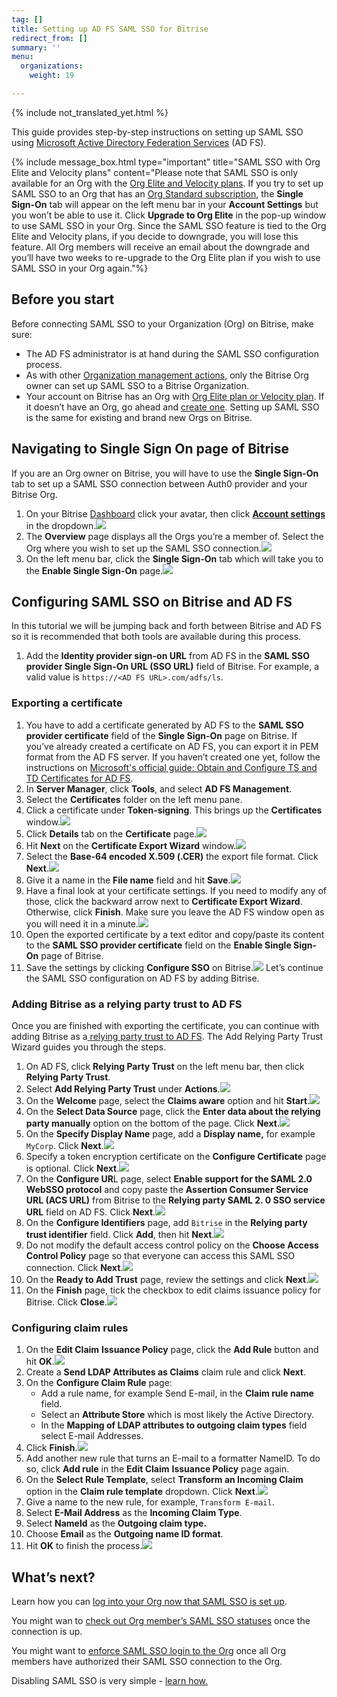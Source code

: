 ```yaml
---
tag: []
title: Setting up AD FS SAML SSO for Bitrise
redirect_from: []
summary: ''
menu:
  organizations:
    weight: 19

---
```

{% include not_translated_yet.html %}

This guide provides step-by-step instructions on setting up SAML SSO using [Microsoft Active Directory Federation Services](https://docs.microsoft.com/en-us/windows-server/identity/active-directory-federation-services) (AD FS).

{% include message_box.html type="important" title="SAML SSO with Org Elite and Velocity plans" content="Please note that SAML SSO is only available for an Org with the [Org Elite and Velocity plans](https://www.bitrise.io/pricing). If you try to set up SAML SSO to an Org that has an [Org Standard subscription](https://www.bitrise.io/pricing/teams), the **Single Sign-On** tab will appear on the left menu bar in your **Account Settings** but you won’t be able to use it. Click **Upgrade to Org Elite** in the pop-up window to use SAML SSO in your Org. Since the SAML SSO feature is tied to the Org Elite and Velocity plans, if you decide to downgrade, you will lose this feature. All Org members will receive an email about the downgrade and you’ll have two weeks to re-upgrade to the Org Elite plan if you wish to use SAML SSO in your Org again."%}

## Before you start

Before connecting SAML SSO to your Organization (Org) on Bitrise, make sure:

* The AD FS administrator is at hand during the SAML SSO configuration process.
* As with other [Organization management actions](https://devcenter.bitrise.io/team-management/organizations/members-organizations/), only the Bitrise Org owner can set up SAML SSO to a Bitrise Organization.
* Your account on Bitrise has an Org with [Org Elite plan or Velocity plan](https://www.bitrise.io/pricing). If it doesn’t have an Org, go ahead and [create one](https://devcenter.bitrise.io/team-management/organizations/creating-org/). Setting up SAML SSO is the same for existing and brand new Orgs on Bitrise.

## Navigating to Single Sign On page of Bitrise

If you are an Org owner on Bitrise, you will have to use the **Single Sign-On** tab to set up a SAML SSO connection between Auth0 provider and your Bitrise Org.

1. On your Bitrise [Dashboard](https://app.bitrise.io/dashboard/builds) click your avatar, then click [**Account settings**](https://app.bitrise.io/me/profile#/overview) in the dropdown.![](/img/ssopage1.png)
2. The **Overview** page displays all the Orgs you’re a member of. Select the Org where you wish to set up the SAML SSO connection.![](/img/overview.png)
3. On the left menu bar, click the **Single Sign-On** tab which will take you to the **Enable Single Sign-On** page.![](/img/sso3.png)

## Configuring SAML SSO on Bitrise and AD FS

In this tutorial we will be jumping back and forth between Bitrise and AD FS so it is recommended that both tools are available during this process.

1. Add the **Identity provider sign-on URL** from AD FS in the **SAML SSO provider Single Sign-On URL (SSO URL)** field of Bitrise. For example, a valid value is `https://<AD FS URL>.com/adfs/ls`.

### Exporting a certificate

 1. You have to add a certificate generated by AD FS to the **SAML SSO provider certificate** field of the **Single Sign-On** page on Bitrise. If you’ve already created a certificate on AD FS, you can export it in PEM format from the AD FS server. If you haven’t created one yet, follow the instructions on [Microsoft's official guide: Obtain and Configure TS and TD Certificates for AD FS](https://docs.microsoft.com/en-us/windows-server/identity/ad-fs/operations/configure-ts-td-certs-ad-fs#:\~:text=Open%20the%20AD%20FS%20Management,certificates%2C%20and%20then%20click%20OK.).
 2. In **Server Manager**, click **Tools**, and select **AD FS Management**.
 3. Select the **Certificates** folder on the left menu pane.
 4. Click a certificate under **Token-signing**. This brings up the **Certificates** window.![](/img/certtoken-1.jpg)
 5. Click **Details** tab on the **Certificate** page.![](/img/certificate-1.jpg)
 6. Hit **Next** on the **Certificate Export Wizard** window.![](/img/certwizard.jpg)
 7. Select the **Base-64 encoded X.509 (.CER)** the export file format. Click **Next**.![](/img/baseencoded.jpg)
 8. Give it a name in the **File name** field and hit **Save**.![](/img/filenamesave.jpg)
 9. Have a final look at your certificate settings. If you need to modify any of those, click the backward arrow next to **Certificate Export Wizard**. Otherwise, click **Finish**. Make sure you leave the AD FS window open as you will need it in a minute.![](/img/completewizard.jpg)
10. Open the exported certificate by a text editor and copy/paste its content to the **SAML SSO provider certificate** field on the **Enable Single Sign-On** page of Bitrise.
11. Save the settings by clicking **Configure SSO** on Bitrise.![](/img/configuresso-1.jpg) Let’s continue the SAML SSO configuration on AD FS by adding Bitrise.

### Adding Bitrise as a relying party trust to AD FS

Once you are finished with exporting the certificate, you can continue with adding Bitrise as a[ relying party trust to AD FS](https://docs.microsoft.com/en-us/windows-server/identity/ad-fs/operations/create-a-relying-party-trust). The Add Relying Party Trust Wizard guides you through the steps.

 1. On AD FS, click **Relying Party Trust** on the left menu bar, then click **Relying Party Trust**.
 2. Select **Add Relying Party Trust** under **Actions**.![](/img/addreplyingpartytrust.jpg)
 3. On the **Welcome** page, select the **Claims aware** option and hit **Start**.![](/img/claimsaware.jpg)
 4. On the **Select Data Source** page, click the **Enter data about the relying party manually** option on the bottom of the page. Click **Next**.![](/img/selectdatasource.jpg)
 5. On the **Specify Display Name** page, add a **Display name,** for example `MyCorp`. Click **Next**.![](/img/specifydisplayname.jpg)
 6. Specify a token encryption certificate on the **Configure Certificate** page is optional. Click **Next**.![](/img/optionalconfigure.jpg)
 7. On the **Configure UR**L page, select **Enable support for the SAML 2.0 WebSSO protocol** and copy paste the **Assertion Consumer Service URL (ACS URL)** from Bitrise to the **Relying party SAML 2. 0 SSO service URL** field on AD FS. Click **Next**.![](/img/configureurl-1.jpg)
 8. On the **Configure Identifiers** page, add `Bitrise` in the **Relying party trust identifier** field. Click **Add**, then hit **Next**.![](/img/replyingidentifiers2.jpg)
 9. Do not modify the default access control policy on the **Choose Access Control Policy** page so that everyone can access this SAML SSO connection. Click **Next**.![](/img/permiteveryone.jpg)
10. On the **Ready to Add Trust** page, review the settings and click **Next**.![](/img/readytoaddtrust.jpg)
11. On the **Finish** page, tick the checkbox to edit claims issuance policy for Bitrise. Click **Close**.![](/img/finish.jpg)

### Configuring claim rules

 1. On the **Edit Claim** **Issuance Policy** page, click the **Add Rule** button and hit **OK**.![](/img/editclaims.jpg)
 2. Create a **Send LDAP Attributes as Claims** claim rule and click **Next**.
 3. On the **Configure Claim Rule** page:
    * Add a rule name, for example Send E-mail, in the **Claim rule name** field.
    * Select an **Attribute Store** which is most likely the Active Directory.
    * In the **Mapping of LDAP attributes to outgoing claim types** field select E-mail Addresses.
 4. Click **Finish**.![](/img/configureclaimrule.jpg)
 5. Add another new rule that turns an E-mail to a formatter NameID. To do so, click **Add rule** in the **Edit Claim** **Issuance Policy** page again.
 6. On the **Select Rule Template**, select **Transform an Incoming Claim** option in the **Claim rule template** dropdown. Click **Next**.![](/img/chooseruletype.jpg)
 7. Give a name to the new rule, for example, `Transform E-mail`.
 8. Select **E-Mail Address** as the **Incoming Claim Type**.
 9. Select **NameId** as the **Outgoing claim type.**
10. Choose **Email** as the **Outgoing name ID format**.
11. Hit **OK** to finish the process.![](/img/newrule.jpeg)

## What’s next?

Learn how you can [log into your Org now that SAML SSO is set up](https://bitrise.atlassian.net/team-management/organizations/saml-sso-in-organizations/#logging-in-via-saml-sso-with-a-bitrise-account).

You might wan to [check out Org member’s SAML SSO statuses](https://bitrise.atlassian.net/team-management/organizations/saml-sso-in-organizations/#checking-saml-sso-statuses-on-bitrise) once the connection is up.

You might want to [enforce SAML SSO login to the Org](https://bitrise.atlassian.net/team-management/organizations/saml-sso-in-organizations/#enforcing-saml-sso-on-an-organization) once all Org members have authorized their SAML SSO connection to the Org.

Disabling SAML SSO is very simple - [learn how.](https://bitrise.atlassian.net/team-management/organizations/saml-sso-in-organizations/#disabling-an-organizations-saml-sso)